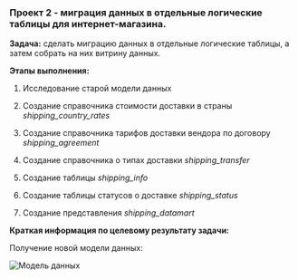 ### Проект 2 - миграция данных в отдельные логические таблицы для интернет-магазина.

**Задача:** сделать миграцию данных в отдельные логические таблицы, а затем собрать на них витрину данных.

**Этапы выполнения:**
1. Исследование старой модели данных

2. Создание справочника стоимости доставки в страны _shipping_country_rates_

3. Создание справочника тарифов доставки вендора по договору _shipping_agreement_

4. Создание справочника о типах доставки _shipping_transfer_

5. Создание таблицы _shipping_info_

6. Создание таблицы статусов о доставке _shipping_status_

7. Создание представления _shipping_datamart_



**Краткая информация по целевому результату задачи:**

Получение новой модели данных:

![Модель данных](https://github.com/Cation73/de-project-2/blob/main/model_version_2.png)








